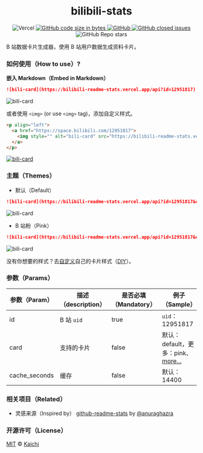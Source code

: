 <h1 align="center">bilibili-stats</h1>

<p align="center">
  <img alt="Vercel" src="https://vercelbadge.vercel.app/api/kaichii/bilibili-stats" />
  <a href="https://img.shields.io/github/languages/code-size/kaichii/bilibili-stats">
    <img alt="GitHub code size in bytes" src="https://img.shields.io/github/languages/code-size/kaichii/bilibili-stats">
  </a>
  <a href="https://github.com/kaichii/bilibili-stats/blob/main/LICENSE">
    <img alt="GitHub" src="https://img.shields.io/github/license/kaichii/bilibili-stats">
  </a>
  <a href="https://github.com/kaichii/bilibili-stats/issues">
    <img alt="GitHub closed issues" src="https://img.shields.io/github/issues-closed/kaichii/bilibili-stats">
  </a>
  <img alt="GitHub Repo stars" src="https://img.shields.io/github/stars/kaichii/bilibili-stats?style=social">
</p>

B 站数据卡片生成器，使用 B 站用户数据生成资料卡片。

### 如何使用（How to use）?

**嵌入 Markdown（Embed in Markdown）**

```md
![bili-card](https://bilibili-readme-stats.vercel.app/api?id=12951817)
```

![bili-card](https://bilibili-readme-stats.vercel.app/api?id=12951817)

或者使用 `<img>` (or use `<img>` tag)，添加自定义样式。

```md
<p align="left">
  <a href="https://space.bilibili.com/12951817">
    <img style="" alt="bili-card" src="https://bilibili-readme-stats.vercel.app/api?id=12951817"></img>
  </a>
</p>
```

<p align="left">
  <a href="https://space.bilibili.com/12951817">
    <img style="" alt="bili-card" src="https://bilibili-readme-stats.vercel.app/api?id=12951817"></img>
  </a>
</p>

### 主题（Themes）

- 默认（Default）

```md
![bili-card](https://bilibili-readme-stats.vercel.app/api?id=12951817&card=default)
```

![bili-card](https://bilibili-readme-stats.vercel.app/api?id=12951817&card=default)

- B 站粉（Pink）

```md
![bili-card](https://bilibili-readme-stats.vercel.app/api?id=12951817&card=pink)
```

![bili-card](https://bilibili-readme-stats.vercel.app/api?id=12951817&card=pink)

没有你想要的样式？去[自定义](https://github.com/kaichii/bilibili-stats/edit/main/src/cards.js)自己的卡片样式（[DIY](https://github.com/kaichii/bilibili-stats/edit/main/src/cards.js)）。

### 参数（Params）

| 参数（Param） | 描述（description） | 是否必填（Mandatory） | 例子（Sample）                                                                                     |
| ------------- | ------------------- | --------------------- | -------------------------------------------------------------------------------------------------- |
| id            | B 站 `uid`          | true                  | `uid`：12951817                                                                                    |
| card          | 支持的卡片          | false                 | 默认：default，更多：pink、[more...](https://github.com/kaichii/bilibili-stats/edit/main/src/cards.js) |
| cache_seconds | 缓存                | false                 | 默认：14400                                                                                        |

### 相关项目（Related）

- 灵感来源（Inspired by） [github-readme-stats](https://github.com/anuraghazra/github-readme-stats) by [@anuraghazra](https://github.com/anuraghazra)

### 开源许可（License）

[MIT](https://github.com/kaichii/bilibili-stats/blob/main/LICENSE) © [Kaichi](https://github.com/kaichii)

